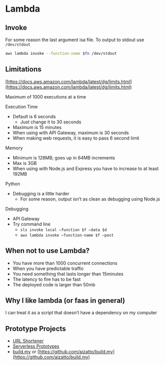 # Lambda

## Invoke

For some reason the last argument isa file. To output to stdout use `/dev/stdout`

```bash
aws lambda invoke --function-name $fn /dev/stdout
```

## Limitations

[https://docs.aws.amazon.com/lambda/latest/dg/limits.html](https://docs.aws.amazon.com/lambda/latest/dg/limits.html)

Maximum of 1000 executions at a time

Execution Time

* Default is 6 seconds
  * Just change it to 30 seconds
* Maximum is 15 minutes
* When using with API Gateway, maximum is 30 seconds
* When making web requests, it is easy to pass 6 second limit

Memory

* Minimum is 128MB; goes up in 64MB increments
* Max is 3GB
* When using with Node.js and Express you have to increase to at least 192MB

Python

* Debugging is a little harder
  * For some reason, output isn’t as clean as debugging using Node.js

Debugging

* API Gateway
* Try command line
  * `sls invoke local —function $f —data $d`
  * `aws lambda invoke —function-name $f —post`

## **When not to use Lambda?**

* You have more than 1000 concurrent connections
* When you have predictable traffic
* You need something that lasts longer than 15minutes
* The latency to fire has to be fast
* The deployed code is larger than 50mb

## Why I like lambda \(or faas in general\)

I can treat it as a script that doesn’t have a dependency on my computer

## Prototype Projects

* [URL Shortener](https://github.com/aizatto/url-shortener/)
* [Serverless Prototypes](https://github.com/aizatto/serverless-prototypes)
* [build.my](https://build.my/) or [https://github.com/aizatto/build.my](https://github.com/aizatto/build.my)


